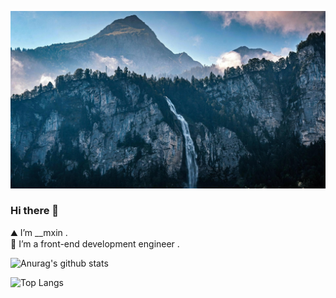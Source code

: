 ![image](./background.jpeg)

### Hi there 👋


<!--
**mxin-d/mxin-d** is a ✨ _special_ ✨ repository because its `README.md` (this file) appears on your GitHub profile. -->

⛰ I’m __mxin . <br/>
🌱 I’m a front-end development engineer . <br/>

![Anurag's github stats](https://github-readme-stats.vercel.app/api?username=mxin-d&show_icons=true&theme=tokyonight)

![Top Langs](https://github-readme-stats.vercel.app/api/top-langs/?username=mxin-d&theme=tokyonight&layout=compact)

<!-- - 🤔 I’m looking for help with ...
- 💬 Ask me about ...
- 📫 How to reach me: ...
- 😄 Pronouns: ...
- ⚡ Fun fact: ... -->

